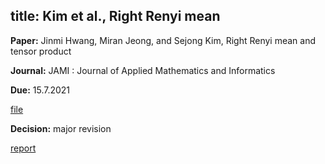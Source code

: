 title: Kim et al., Right Renyi mean
---

**Paper:** Jinmi Hwang, Miran Jeong, and Sejong Kim, Right Renyi mean and tensor product 
 
**Journal:** JAMI : Journal of Applied Mathematics and Informatics 

**Due:** 15.7.2021

[file](REF_kim2021/file.pdf)


**Decision:** major revision

[report](REF_kim2021/report.pdf) 


